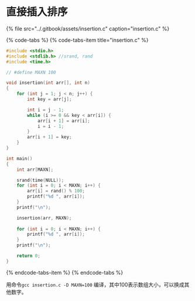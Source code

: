 # 直接插入排序

{% file src="../.gitbook/assets/insertion.c" caption="insertion.c" %}

{% code-tabs %}
{% code-tabs-item title="insertion.c" %}
```c
#include <stdio.h>
#include <stdlib.h> //srand, rand
#include <time.h>

// #define MAXN 100

void insertion(int arr[], int n)
{
    for (int j = 1; j < n; j++) {
        int key = arr[j];

        int i = j - 1;
        while (i >= 0 && key < arr[i]) {
            arr[i + 1] = arr[i];
            i = i - 1;
        }
        arr[i + 1] = key;
    }
}

int main()
{
    int arr[MAXN];

    srand(time(NULL));
    for (int i = 0; i < MAXN; i++) {
        arr[i] = rand() % 100;
        printf("%d ", arr[i]);
    }
    printf("\n");

    insertion(arr, MAXN);
     
    for (int i = 0; i < MAXN; i++) {
        printf("%d ", arr[i]);
    }
    printf("\n");

    return 0;
}
```
{% endcode-tabs-item %}
{% endcode-tabs %}

用命令`gcc insertion.c -D MAXN=100` 编译，其中100表示数组大小，可以换成其他数字。

